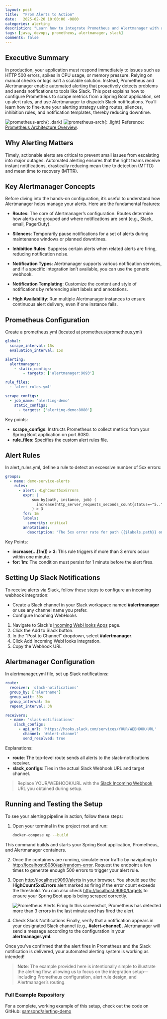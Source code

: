 ```yaml
---
layout: post
title:  "From Alerts to Action"
date:   2025-02-20 10:00:00 -0800
categories: alerting
description: "Learn how to integrate Prometheus and Alertmanager with a Spring Boot application to detect issues and send automated notifications via Slack."
tags: [java, devops, prometheus, alertmanager, slack]
comments: false
---
```

## Executive Summary

In production, your application must respond immediately to issues such as HTTP 500 errors, spikes in CPU usage, or memory pressure. Relying on manual checks or logs isn’t a scalable solution. Instead, Prometheus and Alertmanager enable automated alerting that proactively detects problems and sends notifications to tools like Slack. This post explains how to configure Prometheus to scrape metrics from a Spring Boot application, set up alert rules, and use Alertmanager to dispatch Slack notifications. You’ll learn how to fine-tune your alerting strategy using routes, silences, inhibition rules, and notification templates, thereby reducing downtime.


![prometheus-arch](/assets/img/prometheus-arch.png){: .dark}
![prometheus-arch](/assets/img/prometheus-arch-light.png){: .light}
Reference: [Prometheus Architecture Overview](https://prometheus.io/docs/introduction/overview/#architecture).


## Why Alerting Matters

Timely, actionable alerts are critical to prevent small issues from escalating into major outages. Automated alerting ensures that the right teams receive instant notifications, drastically reducing mean time to detection (MTTD) and mean time to recovery (MTTR).

## Key Alertmanager Concepts

Before diving into the hands-on configuration, it’s useful to understand how Alertmanager helps manage your alerts. Here are the fundamental features:

- **Routes**:
The core of Alertmanager’s configuration. Routes determine how alerts are grouped and where notifications are sent (e.g., Slack, email, PagerDuty).

- **Silences**:
Temporarily pause notifications for a set of alerts during maintenance windows or planned downtimes.

- **Inhibition Rules**:
Suppress certain alerts when related alerts are firing, reducing notification noise.

- **Notification Types**:
Alertmanager supports various notification services, and if a specific integration isn’t available, you can use the generic webhook.

- **Notification Templating**:
Customize the content and style of notifications by referencing alert labels and annotations.

- **High Availability**:
Run multiple Alertmanager instances to ensure continuous alert delivery, even if one instance fails.


## Prometheus Configuration
Create a prometheus.yml (located at prometheus/prometheus.yml)

```yaml
global:
  scrape_interval: 15s
  evaluation_interval: 15s

alerting:
  alertmanagers:
    - static_configs:
        - targets: ['alertmanager:9093']

rule_files:
  - 'alert_rules.yml'

scrape_configs:
  - job_name: 'alerting-demo'
    static_configs:
      - targets: ['alerting-demo:8080']
```

Key points:

- **scrape_configs**: Instructs Prometheus to collect metrics from your Spring Boot application on port 8080.
- **rule_files**: Specifies the custom alert rules file.

## Alert Rules
In alert_rules.yml, define a rule to detect an excessive number of 5xx errors:

```yaml
groups:
  - name: demo-service-alerts
    rules:
      - alert: HighCount5xxErrors
        expr: |
            sum by(path, instance, job) (
              increase(http_server_requests_seconds_count{status=~"5..",job="alerting-demo"}[1m])
            ) > 3
        for: 1m
        labels:
          severity: critical
        annotations:
          description: "The 5xx error rate for path {{$labels.path}} on {{$labels.instance}} is {{$value}}%."
```

Key Points:
- **increase(...[1m]) > 3**: This rule triggers if more than 3 errors occur within one minute.
- **for: 1m**: The condition must persist for 1 minute before the alert fires.

## Setting Up Slack Notifications
To receive alerts via Slack, follow these steps to configure an incoming webhook integration:

- Create a Slack channel in your Slack workspace named **#alertmanager** or use any channel name you prefer.
- Configure Incoming WebHooks
 1. Navigate to Slack's [Incoming WebHooks Apps](https://slack.com/apps/A0F7XDUAZ-incoming-webhooks) page.
 2. Click the Add to Slack button.
 3. In the "Post to Channel" dropdown, select **#alertmanager**.
 4. Click Add Incoming WebHooks Integration.
 5. Copy the Webhook URL


## Alertmanager Configuration
In alertmanager.yml file, set up Slack notifications:
```yaml
route:
  receiver: 'slack-notifications'
  group_by: ['alertname']
  group_wait: 30s
  group_interval: 5m
  repeat_interval: 3h

receivers:
  - name: 'slack-notifications'
    slack_configs:
      - api_url: 'https://hooks.slack.com/services/YOUR/WEBHOOK/URL'
        channel: '#alert-channel'
        send_resolved: true
```

Explanations:

- **route**: The top-level route sends all alerts to the slack-notifications receiver.
- **slack_configs**: Ties in the actual Slack Webhook URL and target channel.
> Replace YOUR/WEBHOOK/URL with the [Slack Incoming Webhook](https://slack.com/apps/A0F7XDUAZ-incoming-webhooks) URL you obtained during setup.



## Running and Testing the Setup

To see your alerting pipeline in action, follow these steps:

1. Open your terminal in the project root and run:

    ```bash
    docker-compose up --build
    ```
This command builds and starts your Spring Boot application, Prometheus, and Alertmanager containers.

2. Once the containers are running, simulate error traffic by navigating to <http://localhost:8080/api/random-error>. Request the endpoint a few times to generate enough 500 errors to trigger your alert rule.

3. Open <http://localhost:9090/alerts> in your browser. You should see the **HighCount5xxErrors** alert marked as firing if the error count exceeds the threshold. You can also check <http://localhost:9090/targets> to ensure your Spring Boot app is being scraped correctly.

    ![Prometheus Alerts Firing](/assets/img/prometheus-firing-alert.png)
    In this screenshot, Prometheus has detected more than 3 errors in the last minute and has fired the alert. 

4. Check Slack Notifications
Finally, verify that a notification appears in your designated Slack channel (e.g., **#alert-channel**). Alertmanager will send a message according to the configuration in your **alertmanager.yml**.

Once you’ve confirmed that the alert fires in Prometheus and the Slack notification is delivered, your automated alerting system is working as intended!

> **Note**: The example provided here is intentionally simple to illustrate the alerting flow, allowing us to focus on the integration setup—including Prometheus configuration, alert rule design, and Alertmanager’s routing.

### Full Example Repository

For a complete, working example of this setup, check out the code on GitHub: [samsond/alerting-demo](https://github.com/samsond/alerting-demo)





